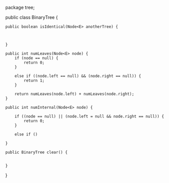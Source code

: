 package tree;

public class BinaryTree {
	
	public boolean isIdentical(Node<E> anotherTree) {
		
		
		
	}
	
	public int numLeaves(Node<E> node) {
		if (node == null) {
			return 0;
		}
		
		else if ((node.left == null) && (node.right == null)) {
			return 1;
		}
		
		return numLeaves(node.left) + numLeaves(node.right);
	}
	
	public int numInternal(Node<E> node) {
		
		if ((node == null) || (node.left = null && node.right == null)) {
			return 0;
		}
		
		else if ()
		
	}
	
	public BinaryTree clear() {
		
		
	}

}
